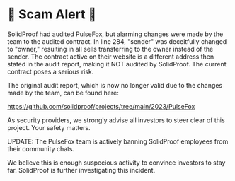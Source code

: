 # 🚨 Scam Alert 🚨

SolidProof had audited PulseFox, but alarming changes were made by the team to the audited contract. In line 284, "sender" was deceitfully changed to "owner," resulting in all sells transferring to the owner instead of the sender. The contract active on their website is a different address then stated in the audit report, making it NOT audited by SolidProof. The current contract poses a serious risk.

The original audit report, which is now no longer valid due to the changes made by the team, can be found here:

https://github.com/solidproof/projects/tree/main/2023/PulseFox

As security providers, we strongly advise all investors to steer clear of this project. Your safety matters. 

UPDATE: The PulseFox team is actively banning SolidProof employees from their community chats.

We believe this is enough suspecious activity to convince investors to stay far. SolidProof is further investigating this incident.